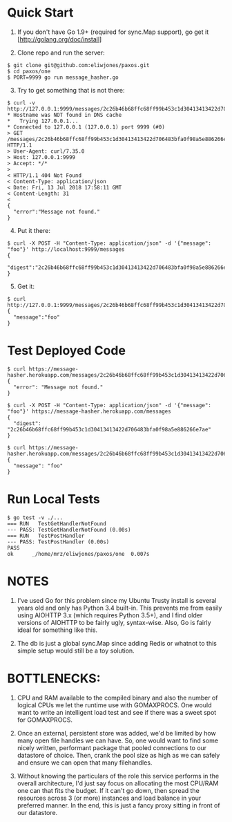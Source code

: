Quick Start
===========

1. If you don't have Go 1.9+ (required for sync.Map support), go get it [http://golang.org/doc/install]

2. Clone repo and run the server:
```
$ git clone git@github.com:eliwjones/paxos.git
$ cd paxos/one
$ PORT=9999 go run message_hasher.go
```

3. Try to get something that is not there:
```
$ curl -v http://127.0.0.1:9999/messages/2c26b46b68ffc68ff99b453c1d30413413422d706483bfa0f98a5e886266e7ae
* Hostname was NOT found in DNS cache
*   Trying 127.0.0.1...
* Connected to 127.0.0.1 (127.0.0.1) port 9999 (#0)
> GET /messages/2c26b46b68ffc68ff99b453c1d30413413422d706483bfa0f98a5e886266e7ae HTTP/1.1
> User-Agent: curl/7.35.0
> Host: 127.0.0.1:9999
> Accept: */*
>
< HTTP/1.1 404 Not Found
< Content-Type: application/json
< Date: Fri, 13 Jul 2018 17:58:11 GMT
< Content-Length: 31
<
{
  "error":"Message not found."
}
```

4. Put it there:
```
$ curl -X POST -H "Content-Type: application/json" -d '{"message": "foo"}' http://localhost:9999/messages
{
  "digest":"2c26b46b68ffc68ff99b453c1d30413413422d706483bfa0f98a5e886266e7ae"
}
```

5. Get it:
```
$ curl http://127.0.0.1:9999/messages/2c26b46b68ffc68ff99b453c1d30413413422d706483bfa0f98a5e886266e7ae
{
  "message":"foo"
}
```

Test Deployed Code
==================
```
$ curl https://message-hasher.herokuapp.com/messages/2c26b46b68ffc68ff99b453c1d30413413422d706483bfa0f98a5e886266e7ae
{
  "error": "Message not found."
}

$ curl -X POST -H "Content-Type: application/json" -d '{"message": "foo"}' https://message-hasher.herokuapp.com/messages
{
  "digest": "2c26b46b68ffc68ff99b453c1d30413413422d706483bfa0f98a5e886266e7ae"
}

$ curl https://message-hasher.herokuapp.com/messages/2c26b46b68ffc68ff99b453c1d30413413422d706483bfa0f98a5e886266e7ae
{
  "message": "foo"
}
```

Run Local Tests
===============
```
$ go test -v ./...
=== RUN   TestGetHandlerNotFound
--- PASS: TestGetHandlerNotFound (0.00s)
=== RUN   TestPostHandler
--- PASS: TestPostHandler (0.00s)
PASS
ok  	_/home/mrz/eliwjones/paxos/one	0.007s
```

NOTES
=====
1. I've used Go for this problem since my Ubuntu Trusty install is several years old and only has Python 3.4 built-in.  This prevents me from easily using AIOHTTP 3.x (which requires Python 3.5+), and I find older versions of AIOHTTP to be fairly ugly, syntax-wise.  Also, Go is fairly ideal for something like this.

2. The db is just a global sync.Map since adding Redis or whatnot to this simple setup would still be a toy solution.

BOTTLENECKS:
============
1. CPU and RAM available to the compiled binary and also the number of logical CPUs we let the runtime use with GOMAXPROCS.  One would want to write an intelligent load test and see if there was a sweet spot for GOMAXPROCS.

2. Once an external, persistent store was added, we'd be limited by how many open file handles we can have.  So, one would want to find some nicely written, performant package that pooled connections to our datastore of choice.  Then, crank the pool size as high as we can safely and ensure we can open that many filehandles.

3. Without knowing the particulars of the role this service performs in the overall architecture, I'd just say focus on allocating the most CPU/RAM one can that fits the budget.  If it can't go down, then spread the resources across 3 (or more) instances and load balance in your preferred manner.  In the end, this is just a fancy proxy sitting in front of our datastore.
